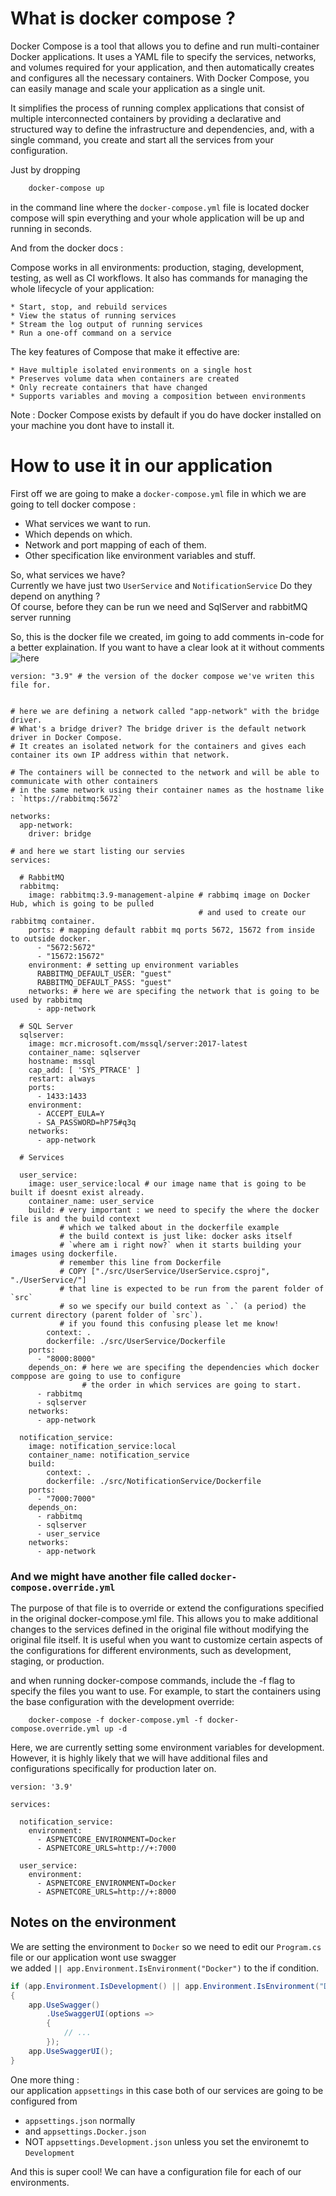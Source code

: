 # What is docker compose ?

Docker Compose is a tool that allows you to define and run multi-container Docker applications. 
It uses a YAML file to specify the services, networks, and volumes required for your application, 
and then automatically creates and configures all the necessary containers. With Docker Compose, 
you can easily manage and scale your application as a single unit. 

It simplifies the process of running complex applications that consist of multiple interconnected containers 
by providing a declarative and structured way to define the infrastructure and dependencies, 
and, with a single command, you create and start all the services from your configuration.

Just by dropping 

```cmd
    docker-compose up
```

in the command line where the `docker-compose.yml` file is located
docker compose will spin everything and your whole application will be up and running in seconds.

And from the docker docs : 

Compose works in all environments: production, staging, development, testing, as well as CI workflows. 
It also has commands for managing the whole lifecycle of your application:

    * Start, stop, and rebuild services
    * View the status of running services
    * Stream the log output of running services
    * Run a one-off command on a service

The key features of Compose that make it effective are:

    * Have multiple isolated environments on a single host
    * Preserves volume data when containers are created
    * Only recreate containers that have changed
    * Supports variables and moving a composition between environments

Note : Docker Compose exists by default if you do have docker installed on your machine 
you dont have to install it.


# How to use it in our application 

First off we are going to make a `docker-compose.yml` file in which we are going to tell docker compose : 
* What services we want to run. 
* Which depends on which.
* Network and port mapping of each of them. 
* Other specification like environment variables and stuff.

So, what services we have? <br/>
Currently we have just two `UserService` and `NotificationService`
Do they depend on anything ? <br/>
Of course, before they can be run we need and SqlServer and rabbitMQ server running 

So, this is the docker file we created, im going to add comments in-code for a better explaination. 
If you want to have a clear look at it without comments ![here](https://github.com/mohammed0xff/micro-instagram/blob/master/Version_2.0_Docker_Containerization/docker-compose.yml)

```docker-compose
version: "3.9" # the version of the docker compose we've writen this file for.


# here we are defining a network called "app-network" with the bridge driver.
# What's a bridge driver? The bridge driver is the default network driver in Docker Compose. 
# It creates an isolated network for the containers and gives each container its own IP address within that network.

# The containers will be connected to the network and will be able to communicate with other containers 
# in the same network using their container names as the hostname like : `https://rabbitmq:5672`

networks:
  app-network:
    driver: bridge

# and here we start listing our servies 
services:

  # RabbitMQ
  rabbitmq:
    image: rabbitmq:3.9-management-alpine # rabbimq image on Docker Hub, which is going to be pulled 
                                          # and used to create our rabbitmq container.
    ports: # mapping default rabbit mq ports 5672, 15672 from inside to outside docker.
      - "5672:5672"
      - "15672:15672"
    environment: # setting up environment variables 
      RABBITMQ_DEFAULT_USER: "guest"
      RABBITMQ_DEFAULT_PASS: "guest"
    networks: # here we are specifing the network that is going to be used by rabbitmq
      - app-network

  # SQL Server
  sqlserver:
    image: mcr.microsoft.com/mssql/server:2017-latest 
    container_name: sqlserver
    hostname: mssql
    cap_add: [ 'SYS_PTRACE' ]
    restart: always
    ports:
      - 1433:1433
    environment:
      - ACCEPT_EULA=Y
      - SA_PASSWORD=hP75#q3q
    networks:
      - app-network

  # Services  

  user_service:
    image: user_service:local # our image name that is going to be built if doesnt exist already.
    container_name: user_service    
    build: # very important : we need to specify the where the docker file is and the build context
           # which we talked about in the dockerfile example
           # the build context is just like: docker asks itself 
           # `where am i right now?` when it starts building your images using dockerfile.
           # remember this line from Dockerfile 
           # COPY ["./src/UserService/UserService.csproj", "./UserService/"]
           # that line is expected to be run from the parent folder of `src`
           # so we specify our build context as `.` (a period) the current directory (parent folder of `src`).
           # if you found this confusing please let me know!
        context: .
        dockerfile: ./src/UserService/Dockerfile
    ports:
      - "8000:8000"
    depends_on: # here we are specifing the dependencies which docker comppose are going to use to configure 
                # the order in which services are going to start.
      - rabbitmq
      - sqlserver
    networks:
      - app-network

  notification_service:
    image: notification_service:local
    container_name: notification_service
    build: 
        context: .
        dockerfile: ./src/NotificationService/Dockerfile
    ports:
      - "7000:7000"
    depends_on:
      - rabbitmq
      - sqlserver
      - user_service
    networks:
      - app-network
```


### And we might have another file called `docker-compose.override.yml` 

The purpose of that file is to override or extend the configurations specified in the original 
docker-compose.yml file. This allows you to make additional changes to the services defined in 
the original file without modifying the original file itself. It is useful when you want 
to customize certain aspects of the configurations for different environments, such as development, 
staging, or production.

and when running docker-compose commands, include the -f flag to specify the files you want to use. 
For example, to start the containers using the base configuration with the development override:

```shell
    docker-compose -f docker-compose.yml -f docker-compose.override.yml up -d
```

Here, we are currently setting some environment variables for development. 
However, it is highly likely that we will have additional files and configurations 
specifically for production later on.

```docker-compose
version: '3.9'

services:

  notification_service:
    environment:
      - ASPNETCORE_ENVIRONMENT=Docker
      - ASPNETCORE_URLS=http://+:7000

  user_service:
    environment:
      - ASPNETCORE_ENVIRONMENT=Docker
      - ASPNETCORE_URLS=http://+:8000
```

## Notes on the environment 

We are setting the environment to `Docker` so we need to edit our `Program.cs`
file or our application wont use swagger <br/> 
we added `|| app.Environment.IsEnvironment("Docker")` to the if condition.

```cs
if (app.Environment.IsDevelopment() || app.Environment.IsEnvironment("Docker"))
{
    app.UseSwagger()
        .UseSwaggerUI(options =>
        {
            // ...
        });
    app.UseSwaggerUI();
}

```

One more thing : <br/>
our application `appsettings` in this case both of our services are going to be configured from 
* `appsettings.json` normally
* and `appsettings.Docker.json`
* NOT `appsettings.Development.json` unless you set the environemt to `Development`

And this is super cool! We can have a configuration file for each of our environments.